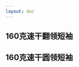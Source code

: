 ```yaml
---
layout: doc
---
```

<!-- <Swiper :imagePaths="imagePaths" :stringFClothingName='stringFClothingName[0]' /> -->

## 160克速干翻领短袖
<Swiper :imagePaths="suGanPolo" />

## 160克速干圆领短袖
<Swiper :imagePaths="suGanTshirt" />


<script setup>

const suGanPolo = [
  '/else/实物图/衣服/160克速干翻领/1.jpg',
  '/else/实物图/衣服/160克速干翻领/2.jpg',
  '/else/实物图/衣服/160克速干翻领/3.jpg',
  '/else/实物图/衣服/160克速干翻领/4.jpg',
  '/else/实物图/衣服/160克速干翻领/5.jpg',
  '/else/实物图/衣服/160克速干翻领/6.jpg',
  '/else/实物图/衣服/160克速干翻领/7.jpg',
  '/else/实物图/衣服/160克速干翻领/8.jpg',
  '/else/实物图/衣服/160克速干翻领/9.jpg',
  '/else/实物图/衣服/160克速干翻领/10.jpg',
];

const suGanTshirt = [
  '/else/实物图/衣服/160克速干圆领/1.jpg',
  '/else/实物图/衣服/160克速干圆领/2.jpg',
  '/else/实物图/衣服/160克速干圆领/3.jpg',
  '/else/实物图/衣服/160克速干圆领/4.jpg',
  '/else/实物图/衣服/160克速干圆领/5.jpg',
  '/else/实物图/衣服/160克速干圆领/6.jpg',
  '/else/实物图/衣服/160克速干圆领/7.jpg',
  '/else/实物图/衣服/160克速干圆领/8.jpg',
  '/else/实物图/衣服/160克速干圆领/9.jpg',
  '/else/实物图/衣服/160克速干圆领/10.jpg',

];

// const stringFClothingName = [
//   '160克速干翻领短袖',
// ]
// const images = import.meta.glob('/else/实物图/衣服/160克速干翻领/*.jpg', { eager: true });
// 提取图片路径数组
// const imagePaths = Object.keys(images);

</script>

